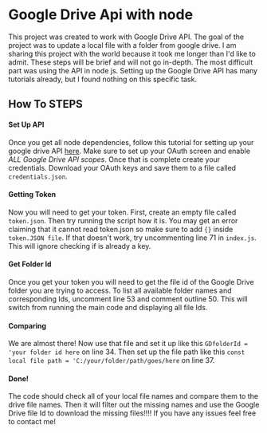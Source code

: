 # Google Drive Api with node

This project was created to work with Google Drive API. The goal of the project was to update a local file with a folder from google drive. I am sharing this project with the world because it took me longer than I'd like to admit. These steps will be brief and will not go in-depth. The most difficult part was using the API in node js. Setting up the Google Drive API has many tutorials already, but I found nothing on this specific task. 


## How To STEPS


#### Set Up API

Once you get all node dependencies, follow this tutorial for setting up your google drive API [here](https://developers.google.com/drive/api/v3/enable-drive-api). Make sure to set up your OAuth screen and enable *ALL Google Drive API scopes*. Once that is complete create your credentials. Download your OAuth keys and save them to a file called ``credentials.json``. 


#### Getting Token

Now you will need to get your token. First, create an empty file called ``token.json``. Then try running the script how it is. You may get an error claiming that it cannot read token.json so make sure to add ``{}`` inside ``token.JSON file``. If that doesn't work, try uncommenting line 71 in ``index.js``. This will ignore checking if is already a key.


#### Get Folder Id

Once you get your token you will need to get the file id of the Google Drive folder you are trying to access. To list all available folder names and corresponding Ids, uncomment line 53 and comment outline 50. This will switch from running the main code and displaying all file Ids. 


#### Comparing

We are almost there! Now use that file and set it up like this ``GDfolderId = 'your folder id here`` on line 34. Then set up the file path like this ``const local file path = 'C:/your/folder/path/goes/here`` on line 37.
 
 
 
 #### Done!
 
 The code should check all of your local file names and compare them to the drive file names. Then it will filter out the missing names and use the Google Drive file Id to download the missing files!!!! If you have any issues feel free to contact me!
 
 
 
